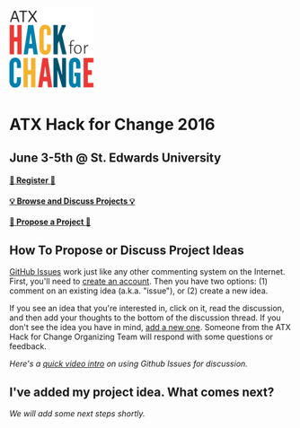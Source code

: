 ![](./atx-hack-for-change.png)

# ATX Hack for Change 2016
## June 3-5th @ St. Edwards University

#### [:rocket: Register :rocket:](http://atxhackforchange.org/attend.html)
#### [:bulb: Browse and Discuss Projects :bulb:](https://github.com/open-austin/atx-hack-for-change-2016/issues)
#### [:star2: Propose a Project :star2:](https://github.com/open-austin/atx-hack-for-change-2016/issues/new)

## How To Propose or Discuss Project Ideas

[GitHub Issues](https://guides.github.com/features/issues/) work just like any other commenting system on the Internet. First, you'll need to [create an account](https://github.com/join). Then you have two options: (1) comment on an existing idea (a.k.a. "issue"), or (2) create a new idea.

If you see an idea that you're interested in, click on it, read the discussion, and then add your thoughts to the bottom of the discussion thread. If you don't see the idea you have in mind, [add a new one](https://github.com/open-austin/atx-hack-for-change-2016/issues/new). Someone from the ATX Hack for Change Organizing Team will respond with some questions or feedback. 

*Here's a [quick video intro](https://www.youtube.com/watch?v=KlrJVSJRUN4) on using Github Issues for discussion.*

## I've added my project idea. What comes next?

_We will add some next steps shortly._
